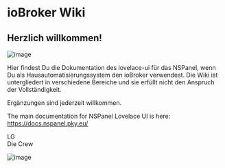 # ioBroker Wiki
## Herzlich willkommen!

![image](https://user-images.githubusercontent.com/102996011/191578340-e7ee378c-5da2-45c3-8cdd-3b047f65adf0.png)

Hier findest Du die Dokumentation des lovelace-ui für das NSPanel, wenn Du als Hausautomatisierungssystem den ioBroker verwendest.
Die Wiki ist untergliedert in verschiedene Bereiche und sie erfüllt nicht den Anspruch der Vollständigkeit.

Ergänzungen sind jederzeit willkommen.


The main documentation for NSPanel Lovelace UI is here: https://docs.nspanel.pky.eu/

LG  
Die Crew

![image](https://user-images.githubusercontent.com/102996011/191578765-fca188e1-6b16-4a8f-8e10-63224d2145c2.png)
